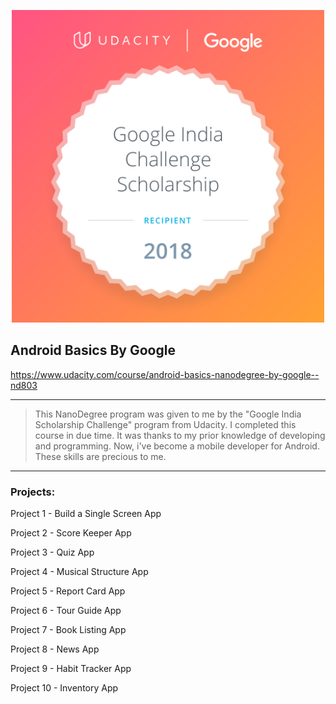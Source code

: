 <p align="center">
  <img src="accepted.png" alt="drawing" width="500"/>
  <h2> Android Basics By Google </h2>
</p>

https://www.udacity.com/course/android-basics-nanodegree-by-google--nd803

---

> This NanoDegree program was given to me by the "Google India Scholarship Challenge" program from Udacity.
I completed this course in due time. It was thanks to my prior knowledge of developing and programming.
Now, i've become a mobile developer for Android. These skills are precious to me.

---

### Projects:

Project 1 - Build a Single Screen App

Project 2 - Score Keeper App

Project 3 - Quiz App

Project 4 - Musical Structure App

Project 5 - Report Card App

Project 6 - Tour Guide App

Project 7 - Book Listing App

Project 8 - News App

Project 9 - Habit Tracker App

Project 10 - Inventory App
